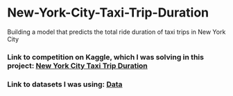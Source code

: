 # New-York-City-Taxi-Trip-Duration
Building a model that predicts the total ride duration of taxi trips in New York City

### Link to competition on Kaggle, which I was solving in this project: [New York City Taxi Trip Duration](https://www.kaggle.com/competitions/nyc-taxi-trip-duration)

### Link to datasets I was using: [Data](https://drive.google.com/drive/folders/1WbqMN2vvssTmuLB_fO46pRZt83yCk8Zl?usp=sharing)
